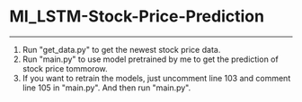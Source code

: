 # MI_LSTM-Stock-Price-Prediction
---
1. Run "get_data.py" to get the newest stock price data.
2. Run "main.py" to use model pretrained by me to get the prediction of stock price tommorow.
3. If you want to retrain the models, just uncomment line 103 and comment line 105 in "main.py". And then run "main.py". 
